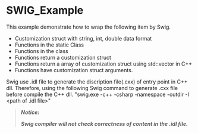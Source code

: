 # SWIG_Example
This example demonstrate how to wrap the following item by Swig.

* Customization struct with string, int, double data format
* Functions in the static Class
* Functions in the class
* Functions return a customization struct
* Functions return a array of customization struct using std::vector in C++
* Functions have customization struct arguments.

Swig use .idl file to generate the discription file(.cxx) of entry point in C++ dll. 
Therefore, using the following Swig command to generate .cxx file before compile the C++ dll.
"swig.exe -c++ -csharp -namespace <your namespace> -outdir <output directory of cs files> -I <path of .idl file>"


> ***Notice:***
>
> ***Swig compiler will not check correctness of content in the .idl file.***